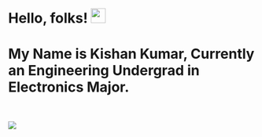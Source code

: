 # Hello, folks! <img src="https://raw.githubusercontent.com/MartinHeinz/MartinHeinz/master/wave.gif" width="30px">

# My Name is Kishan Kumar, Currently an Engineering Undergrad in Electronics Major.
<br>
<br>

<img align="center" src="https://github-readme-stats.vercel.app/api/<CARD_TYPE>/?username=<USERNAME>&theme=<THEME_NAME>" />
